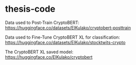 # thesis-code

Data used to Post-Train CryptoBERT:
https://huggingface.co/datasets/ElKulako/cryptobert-posttrain

Data used to Fine-Tune CryptoBERT XL for classification:
https://huggingface.co/datasets/ElKulako/stocktwits-crypto

The CryptoBERT XL saved model:
https://huggingface.co/ElKulako/cryptobert
